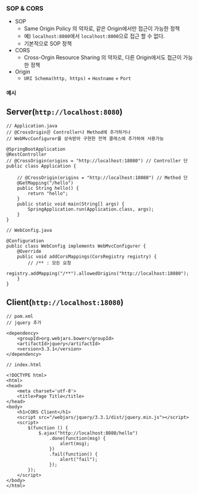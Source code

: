 
### **SOP & CORS**

- SOP
    - Same Origin Policy 의 약자로, 같은 Origin에서만 접근이 가능한 정책
    - 예) `localhost:8080`에서 `localhost:8000`으로 접근 할 수 없다.
    - 기본적으로 SOP 정책
- CORS
    - Cross-Orgin Resource Sharing 의 약자로, 다른 Origin에서도 접근이 가능한 정책
- Origin
    - `URI Schema(http, https)` + `Hostname` + `Port`

#### 예시

## Server(`http://localhost:8080`)

```
// Application.java
// @CrossOrigin은 Controller나 Method에 추가하거나
// WebMvcConfigurer를 상속받아 구현한 전역 클래스에 추가하여 사용가능
 
@SpringBootApplication
@RestController
// @CrossOrigin(origins = "http://localhost:18080")	// Controller 단
public class Application {
 
	// @CrossOrigin(origins = "http://localhost:18080")	// Method 단
	@GetMapping("/hello")
	public String hello() {
		return "hello";
	}
	public static void main(String[] args) {
		SpringApplication.run(Application.class, args);
	}
}
 
// WebConfig.java
 
@Configuration
public class WebConfig implements WebMvcConfigurer {
    @Override
    public void addCorsMappings(CorsRegistry registry) {
        // /** : 모든 요청
        registry.addMapping("/**").allowedOrigins("http://localhost:18080");
    }
}
```

## Client(`http://localhost:18080`)

```
// pom.xml
// jquery 추가
 
<dependency>
    <groupId>org.webjars.bower</groupId>
    <artifactId>jquery</artifactId>
    <version>3.3.1</version>
</dependency>
```

```
// index.html
 
<!DOCTYPE html>
<html>
<head>
    <meta charset='utf-8'>
    <title>Page Title</title>
</head>
<body>
    <h1>CORS Client</h1>
    <script src="/webjars/jquery/3.3.1/dist/jquery.min.js"></script>
    <script>
        $(function () {
            $.ajax("http://localhost:8080/hello")
                .done(function(msg) {
                    alert(msg);
                })
                .fail(function() {
                    alert("fail");
                });
        });
    </script>
</body>
</html>
```